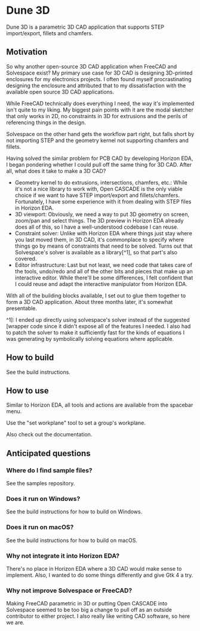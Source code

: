 # Dune 3D

Dune 3D is a parametric 3D CAD application that supports STEP import/export, fillets and chamfers.

## Motivation

So why another open-source 3D CAD application when FreeCAD and Solvespace exist?
My primary use case for 3D CAD is designing 3D-printed enclosures for my electronics projects. I often found myself procrastinating designing the enclosure and attributed that to my dissatisfaction with the available open source 3D CAD applications.

While FreeCAD technically does everything I need, the way it's implemented isn't quite to my liking. My biggest pain points with it are the modal sketcher that only works in 2D, no constraints in 3D for extrusions and the perils of referencing things in the design.

Solvespace on the other hand gets the workflow part right, but falls short by not importing STEP and the geometry kernel not supporting chamfers and fillets.

Having solved the similar problem for PCB CAD by developing Horizon EDA, I began pondering whether I could pull off the same thing for 3D CAD. After all, what does it take to make a 3D CAD?

 - Geometry kernel to do extrusions, intersections, chamfers, etc.: While it's not a nice library to work with, Open CASCADE is the only viable choice if we want to have STEP import/export and fillets/chamfers. Fortunately, I have some experience with it from dealing with STEP files in Horizon EDA.
 - 3D viewport: Obviously, we need a way to put 3D geometry on screen, zoom/pan and select things. The 3D preview in Horizon EDA already does all of this, so I have a well-understood codebase I can reuse.
 - Constraint solver: Unlike with Horizon EDA where things just stay where you last moved them, in 3D CAD, it's commonplace to specify where things go by means of constraints that need to be solved. Turns out that Solvespace's solver is available as a library[^1], so that part's also covered.
 - Editor infrastructure: Last but not least, we need code that takes care of the tools, undo/redo and all of the other bits and pieces that make up an interactive editor. While there'll be some differences, I felt confident that I could reuse and adapt the interactive manipulator from Horizon EDA.

With all of the building blocks available, I set out to glue them together to form a 3D CAD application. About three months later, it's somewhat presentable.

^1]: I ended up directly using solvespace's solver instead of the suggested [wrapper code since it didn't expose all of the features I needed.
I also had to patch the solver to make it sufficiently fast for the kinds of equations I was generating by symbolically solving equations where applicable.

## How to build

See the build instructions.

## How to use

Similar to Horizon EDA, all tools and actions are available from the spacebar menu.

Use the "set workplane" tool to set a group's workplane.

Also check out the documentation.

## Anticipated questions

### Where do I find sample files?

See the samples repository.

### Does it run on Windows?

See the build instructions for how to build on Windows.

### Does it run on macOS?

See the build instructions for how to build on macOS.

### Why not integrate it into Horizon EDA?

There's no place in Horizon EDA where a 3D CAD would make sense to implement. Also, I wanted to do some things differently and give Gtk 4 a try.

### Why not improve Solvespace or FreeCAD?

Making FreeCAD parametric in 3D or putting Open CASCADE into Solvespace seemed to be too big a change to pull off as an outside contributor to either project. I also really like writing CAD software, so here we are.


